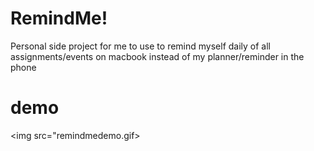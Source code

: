 # RemindMe!
Personal side project for me to use to remind myself daily of all assignments/events on macbook instead of my planner/reminder in the phone

# demo
<img src="remindmedemo.gif>
